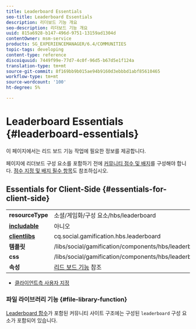 ```yaml
---
title: Leaderboard Essentials
seo-title: Leaderboard Essentials
description: 리더보드 기능 개요
seo-description: 리더보드 기능 개요
uuid: 815a6928-b147-496d-9751-13159ad1304d
contentOwner: msm-service
products: SG_EXPERIENCEMANAGER/6.4/COMMUNITIES
topic-tags: developing
content-type: reference
discoiquuid: 7449f99e-77d7-4c0f-96d5-b67d5e1f124a
translation-type: tm+mt
source-git-commit: 8f169bb9b015ae94b9160d3ebbbd1abf85610465
workflow-type: tm+mt
source-wordcount: '100'
ht-degree: 5%

---
```



# Leaderboard Essentials {#leaderboard-essentials}

이 페이지에서는 리드 보드 기능 작업에 필요한 정보를 제공합니다.

페이지에 리더보드 구성 요소를 포함하기 전에 [커뮤니티 점수 및 배지](implementing-scoring.md)를 구성해야 합니다. [점수 지정 및 배지 필수 항목](configure-scoring.md)도 참조하십시오.

## Essentials for Client-Side {#essentials-for-client-side}

<table> 
 <tbody>
  <tr>
   <td> <strong>resourceType</strong></td> 
   <td>소셜/게임화/구성 요소/hbs/leaderboard</td> 
  </tr>
  <tr>
   <td> <a href="scf.md#add-or-include-a-communities-component"><strong>includable</strong></a></td> 
   <td>아니오</td> 
  </tr>
  <tr>
   <td> <a href="clientlibs.md"><strong>clientlibs</strong></a></td> 
   <td>cq.social.gamification.hbs.leaderboard</td> 
  </tr>
  <tr>
   <td> <strong>템플릿</strong></td> 
   <td> /libs/social/gamification/components/hbs/leaderboard/leaderboard.hbs<br /> </td> 
  </tr>
  <tr>
   <td> <strong>css</strong></td> 
   <td> /libs/social/gamification/components/hbs/leaderboard/clientlibs/leaderboard.css</td> 
  </tr>
  <tr>
   <td><strong> 속성</strong></td> 
   <td><a href="enabling-leaderboard.md">리드 보드 기능</a> 참조</td> 
  </tr>
 </tbody>
</table>

* [클라이언트측 사용자 지정](client-customize.md)

### 파일 라이브러리 기능 {#file-library-function}

[Leaderboard 함수](functions.md#leaderboard-function)가 포함된 커뮤니티 사이트 구조에는 구성된 `leaderboard` 구성 요소가 포함되어 있습니다.
